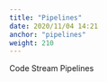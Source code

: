 ```yaml
---
title: "Pipelines"
date: 2020/11/04 14:21
anchor: "pipelines"
weight: 210
---
```

Code Stream Pipelines